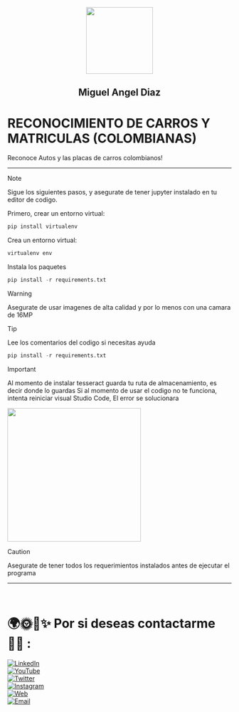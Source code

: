 <p align="center">
  <img width="150px" src="https://i.ibb.co/bXvzjXm/LOGO-h1.png" />
  <h2 align="center">Miguel Angel Diaz</h2>
</p>

# RECONOCIMIENTO DE CARROS Y MATRICULAS (COLOMBIANAS)
Reconoce Autos y las placas de carros colombianos!

<hr/>

> [!NOTE]
> Sigue los siguientes pasos, y asegurate de tener jupyter instalado en tu editor de codigo.


Primero, crear un entorno virtual:
```python
pip install virtualenv
```

Crea un entorno virtual:
```python
virtualenv env
```

Instala los paquetes
```python
pip install -r requirements.txt
```

> [!WARNING]
> Asegurate de usar imagenes de alta calidad y por lo menos con una camara de 16MP 

> [!TIP]
> Lee los comentarios del codigo si necesitas ayuda

```python
pip install -r requirements.txt
```


> [!IMPORTANT]
> Al momento de instalar tesseract guarda tu ruta de almacenamiento, es decir donde lo guardas
> Si al momento de usar el codigo no te funciona, intenta reiniciar visual Studio Code, El error se solucionara




<img src="https://i.imgur.com/EnT7oVB.png"  width="300"/>

> [!CAUTION]
> Asegurate de tener todos los requerimientos instalados antes de ejecutar el programa

<hr/>

<br/>

# 🌍🌞🌃✨ Por si deseas contactarme 👨‍💻 :

[![LinkedIn](https://img.shields.io/badge/LinkedIn-Miguel_Angel_Diaz-0077B5?style=for-the-badge&logo=linkedin&logoColor=white&labelColor=101010)](https://www.linkedin.com/in/miguel-angel-diaz-858379297/)
<br/>
[![YouTube](https://img.shields.io/badge/YouTube-titooo-FF0000?style=for-the-badge&logo=youtube&logoColor=white&labelColor=101010)](https://www.youtube.com/channel/UC7TggInDtfL8HXmFeVtvSIg)
<br/>
[![Twitter](https://img.shields.io/badge/Twitter-@titooo159-1DA1F2?style=for-the-badge&logo=twitter&logoColor=white&labelColor=101010)](https://twitter.com/titooo159)
<br/>
[![Instagram](https://img.shields.io/badge/Instagram-@titoo.uvu-E4405F?style=for-the-badge&logo=instagram&logoColor=white&labelColor=101010)](https://www.instagram.com/titoo.uvu/)
<br/>
[![Web](https://img.shields.io/badge/Mi_Web!-Aun_no_disponible-14a1f0?style=for-the-badge&logo=dev.to&logoColor=white&labelColor=101010)](#)
<br/>
[![Email](https://img.shields.io/badge/miguelitodiaz169@gmail.com-MI_CORREO_PERSONAL-D14836?style=for-the-badge&logo=gmail&logoColor=white&labelColor=101010)](mailto:miguelitodiaz169@gmail.com)

